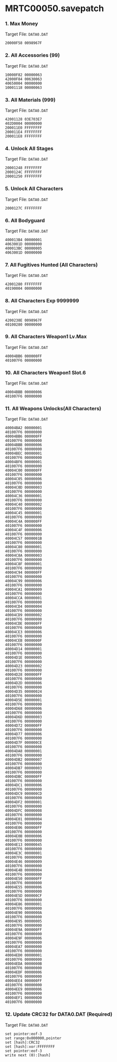 # MRTC00050.savepatch

### 1. Max Money

Target File: `DATA0.DAT`

```
20000F58 0098967F
```

### 2. All Accessories (99)

Target File: `DATA0.DAT`

```
10000F82 00000063
42000F84 00630063
40650004 00000000
10001118 00000063
```

### 3. All Materials (999)

Target File: `DATA0.DAT`

```
42001128 03E703E7
402D0004 00000000
200011E0 FFFFFFFF
200011E4 FFFFFFFF
200011E8 FFFFFFFF
```

### 4. Unlock All Stages

Target File: `DATA0.DAT`

```
20001248 FFFFFFFF
2000124C FFFFFFFF
20001250 FFFFFFFF
```

### 5. Unlock All Characters

Target File: `DATA0.DAT`

```
2000127C FFFFFFFF
```

### 6. All Bodyguard

Target File: `DATA0.DAT`

```
400013B4 00000001
4063001D 00000000
400013BC 00000005
4063001D 00000000
```

### 7. All Fugitives Hunted (All Characters)

Target File: `DATA0.DAT`

```
42001280 FFFFFFFF
40190004 00000000
```

### 8. All Characters Exp 9999999

Target File: `DATA0.DAT`

```
4200238E 0098967F
40100280 00000000
```

### 9. All Characters Weapon1 Lv.Max

Target File: `DATA0.DAT`

```
40004BB6 000000FF
401007F6 00000000
```

### 10. All Characters Weapon1 Slot.6

Target File: `DATA0.DAT`

```
40004BBB 00000006
401007F6 00000000
```

### 11. All Weapons Unlocks(All Characters)

Target File: `DATA0.DAT`

```
40004BA2 00000001
401007F6 00000000
40004BB6 000000FF
401007F6 00000000
40004BBB 00000006
401007F6 00000000
40004BEC 00000001
401007F6 00000000
40004BF6 00000001
401007F6 00000000
40004C00 000000FF
401007F6 00000000
40004C05 00000006
401007F6 00000000
40004C0D 00000003
401007F6 00000000
40004C36 00000001
401007F6 00000000
40004C40 00000002
401007F6 00000000
40004C45 00000001
401007F6 00000000
40004C4A 000000FF
401007F6 00000000
40004C4F 00000006
401007F6 00000000
40004C57 0000001B
401007F6 00000000
40004C80 00000001
401007F6 00000000
40004C8A 00000003
401007F6 00000000
40004C8F 00000001
401007F6 00000000
40004C94 000000FF
401007F6 00000000
40004C99 00000006
401007F6 00000000
40004CA1 00000009
401007F6 00000000
40004CCA 00000001
401007F6 00000000
40004CD4 00000004
401007F6 00000000
40004CD9 00000002
401007F6 00000000
40004CDE 000000FF
401007F6 00000000
40004CE3 00000006
401007F6 00000000
40004CEB 0000000F
401007F6 00000000
40004D14 00000001
401007F6 00000000
40004D1E 00000005
401007F6 00000000
40004D23 00000002
401007F6 00000000
40004D28 000000FF
401007F6 00000000
40004D2D 00000006
401007F6 00000000
40004D35 00000024
401007F6 00000000
40004D5E 00000001
401007F6 00000000
40004D68 00000006
401007F6 00000000
40004D6D 00000003
401007F6 00000000
40004D72 000000FF
401007F6 00000000
40004D77 00000006
401007F6 00000000
40004D7F 000000CE
401007F6 00000000
40004DA8 00000001
401007F6 00000000
40004DB2 00000007
401007F6 00000000
40004DB7 00000003
401007F6 00000000
40004DBC 000000FF
401007F6 00000000
40004DC1 00000006
401007F6 00000000
40004DC9 000000CD
401007F6 00000000
40004DF2 00000001
401007F6 00000000
40004DFC 00000008
401007F6 00000000
40004E01 00000004
401007F6 00000000
40004E06 000000FF
401007F6 00000000
40004E0B 00000006
401007F6 00000000
40004E13 00000045
401007F6 00000000
40004E3C 00000001
401007F6 00000000
40004E46 00000009
401007F6 00000000
40004E4B 00000004
401007F6 00000000
40004E50 000000FF
401007F6 00000000
40004E55 00000006
401007F6 00000000
40004E5D 000000CF
401007F6 00000000
40004E86 00000001
401007F6 00000000
40004E90 0000000A
401007F6 00000000
40004E95 00000005
401007F6 00000000
40004E9A 000000FF
401007F6 00000000
40004E9F 00000006
401007F6 00000000
40004EA7 00000000
401007F6 00000000
40004ED0 00000001
401007F6 00000000
40004EDA 0000000B
401007F6 00000000
40004EDF 00000006
401007F6 00000000
40004EE4 000000FF
401007F6 00000000
40004EE9 00000006
401007F6 00000000
40004EF1 000000D0
401007F6 00000000
```

### 12. Update CRC32 for DATA0.DAT (Required)

Target File: `DATA0.DAT`

```
set pointer:eof-3
set range:0x000000,pointer
set [hash]:CRC32
set [hash]:xor:FFFFFFFF
set pointer:eof-3
write next (0):[hash]
```

